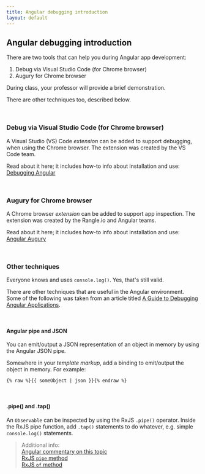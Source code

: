 ```yaml
---
title: Angular debugging introduction
layout: default
---
```


## Angular debugging introduction

There are two tools that can help you during Angular app development:
1. Debug via Visual Studio Code (for Chrome browser)
2. Augury for Chrome browser

During class, your professor will provide a brief demonstration. 

There are other techniques too, described below.

<br>

### Debug via Visual Studio Code (for Chrome browser)

A Visual Studio (VS) Code *extension* can be added to support debugging, when using the Chrome browser. The extension was created by the VS Code team. 

Read about it here; it includes how-to info about installation and use:  
[Debugging Angular](https://code.visualstudio.com/docs/nodejs/angular-tutorial#_debugging-angular)

<br>

### Augury for Chrome browser

A Chrome browser *extension* can be added to support app inspection. The extension was created by the Rangle.io and Angular teams. 

Read about it here; it includes how-to info about installation and use:  
[Angular Augury](https://augury.rangle.io/)

<br>

### Other techniques

Everyone knows and uses `console.log()`. Yes, that's still valid. 

There are other techniques that are useful in the Angular environment. Some of the following was taken from an article titled [A Guide to Debugging Angular Applications](https://medium.com/front-end-weekly/a-guide-to-debugging-angular-applications-5a36bd88b4cf).

<br>

#### Angular pipe and JSON

You can emit/output a JSON representation of an object in memory by using the Angular JSON pipe. 

Somewhere in your *template markup*, add a binding to emit/output the object in memory. For example:  
```
{% raw %}{{ someObject | json }}{% endraw %}
```

<br>

#### .pipe() and .tap()

An `Observable` can be inspected by using the RxJS `.pipe()` operator. Inside the RxJS pipe function, add `.tap()` statements to do whatever, e.g. simple `console.log()` statements. 

> Additional info:  
> [Angular commentary on this topic](https://angular.io/guide/rx-library#operators)  
> [RxJS `pipe` method](https://rxjs-dev.firebaseapp.com/api/index/function/pipe)  
> [RxJS `of` method](https://rxjs-dev.firebaseapp.com/api/index/function/of)  

<br>
